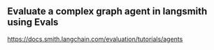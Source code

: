 ## Evaluate a complex graph agent in langsmith using Evals

https://docs.smith.langchain.com/evaluation/tutorials/agents
